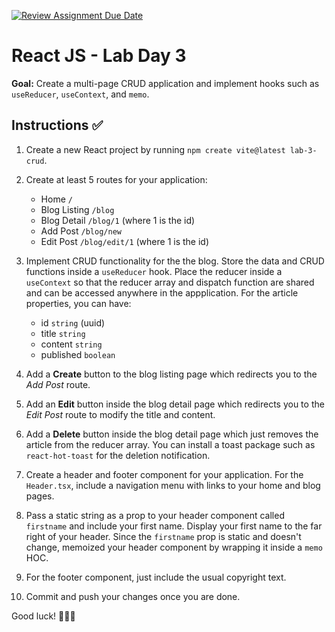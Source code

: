 [![Review Assignment Due Date](https://classroom.github.com/assets/deadline-readme-button-22041afd0340ce965d47ae6ef1cefeee28c7c493a6346c4f15d667ab976d596c.svg)](https://classroom.github.com/a/JvuoiQme)
# React JS - Lab Day 3

**Goal:** Create a multi-page CRUD application and implement hooks such as `useReducer`, `useContext`, and `memo`.

## Instructions ✅

1. Create a new React project by running `npm create vite@latest lab-3-crud`.
2. Create at least 5 routes for your application:

    - Home `/`
    - Blog Listing `/blog`
    - Blog Detail `/blog/1` (where 1 is the id)
    - Add Post `/blog/new`
    - Edit Post `/blog/edit/1` (where 1 is the id)

3. Implement CRUD functionality for the the blog. Store the data and CRUD functions inside a `useReducer` hook. Place the reducer inside a `useContext` so that the reducer array and dispatch function are shared and can be accessed anywhere in the appplication. For the article properties, you can have:

    - id `string` (uuid)
    - title `string`
    - content `string`
    - published `boolean`

4. Add a **Create** button to the blog listing page which redirects you to the *Add Post* route.
5. Add an **Edit** button inside the blog detail page which redirects you to the *Edit Post* route to modify the title and content.
6. Add a **Delete** button inside the blog detail page which just removes the article from the reducer array. You can install a toast package such as `react-hot-toast` for the deletion notification.
7. Create a header and footer component for your application. For the `Header.tsx`, include a navigation menu with links to your home and blog pages.
8. Pass a static string as a prop to your header component called `firstname` and include your first name. Display your first name to the far right of your header. Since the `firstname` prop is static and doesn't change, memoized your header component by wrapping it inside a `memo` HOC.
9. For the footer component, just include the usual copyright text.
10. Commit and push your changes once you are done.

Good luck! 🎉🎉🎉
